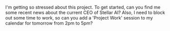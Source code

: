 I'm getting so stressed about this project. To get started, can you find me some recent news about the current CEO of Stellar AI? Also, I need to block out some time to work, so can you add a 'Project Work' session to my calendar for tomorrow from 2pm to 5pm?
